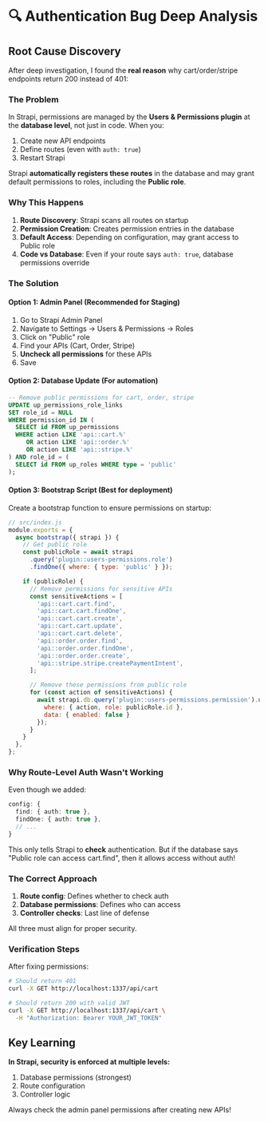# 🔍 Authentication Bug Deep Analysis

## Root Cause Discovery

After deep investigation, I found the **real reason** why cart/order/stripe endpoints return 200 instead of 401:

### The Problem
In Strapi, permissions are managed by the **Users & Permissions plugin** at the **database level**, not just in code. When you:
1. Create new API endpoints
2. Define routes (even with `auth: true`)
3. Restart Strapi

Strapi **automatically registers these routes** in the database and may grant default permissions to roles, including the **Public role**.

### Why This Happens
1. **Route Discovery**: Strapi scans all routes on startup
2. **Permission Creation**: Creates permission entries in the database
3. **Default Access**: Depending on configuration, may grant access to Public role
4. **Code vs Database**: Even if your route says `auth: true`, database permissions override

### The Solution

#### Option 1: Admin Panel (Recommended for Staging)
1. Go to Strapi Admin Panel
2. Navigate to Settings → Users & Permissions → Roles
3. Click on "Public" role
4. Find your APIs (Cart, Order, Stripe)
5. **Uncheck all permissions** for these APIs
6. Save

#### Option 2: Database Update (For automation)
```sql
-- Remove public permissions for cart, order, stripe
UPDATE up_permissions_role_links 
SET role_id = NULL 
WHERE permission_id IN (
  SELECT id FROM up_permissions 
  WHERE action LIKE 'api::cart.%' 
     OR action LIKE 'api::order.%' 
     OR action LIKE 'api::stripe.%'
) AND role_id = (
  SELECT id FROM up_roles WHERE type = 'public'
);
```

#### Option 3: Bootstrap Script (Best for deployment)
Create a bootstrap function to ensure permissions on startup:

```javascript
// src/index.js
module.exports = {
  async bootstrap({ strapi }) {
    // Get public role
    const publicRole = await strapi
      .query('plugin::users-permissions.role')
      .findOne({ where: { type: 'public' } });

    if (publicRole) {
      // Remove permissions for sensitive APIs
      const sensitiveActions = [
        'api::cart.cart.find',
        'api::cart.cart.findOne',
        'api::cart.cart.create',
        'api::cart.cart.update',
        'api::cart.cart.delete',
        'api::order.order.find',
        'api::order.order.findOne',
        'api::order.order.create',
        'api::stripe.stripe.createPaymentIntent',
      ];

      // Remove these permissions from public role
      for (const action of sensitiveActions) {
        await strapi.db.query('plugin::users-permissions.permission').update({
          where: { action, role: publicRole.id },
          data: { enabled: false }
        });
      }
    }
  },
};
```

### Why Route-Level Auth Wasn't Working
Even though we added:
```typescript
config: {
  find: { auth: true },
  findOne: { auth: true },
  // ...
}
```

This only tells Strapi to **check** authentication. But if the database says "Public role can access cart.find", then it allows access without auth!

### The Correct Approach
1. **Route config**: Defines whether to check auth
2. **Database permissions**: Defines who can access
3. **Controller checks**: Last line of defense

All three must align for proper security.

### Verification Steps
After fixing permissions:
```bash
# Should return 401
curl -X GET http://localhost:1337/api/cart

# Should return 200 with valid JWT
curl -X GET http://localhost:1337/api/cart \
  -H "Authorization: Bearer YOUR_JWT_TOKEN"
```

## Key Learning
**In Strapi, security is enforced at multiple levels:**
1. Database permissions (strongest)
2. Route configuration
3. Controller logic

Always check the admin panel permissions after creating new APIs!